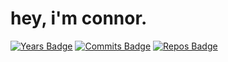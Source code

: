 # hey, i'm connor.

[![Years Badge](https://badges.pufler.dev/years/cpjmcquillan)](https://badges.pufler.dev)
[![Commits Badge](https://badges.pufler.dev/commits/all/cpjmcquillan)](https://badges.pufler.dev)
[![Repos Badge](https://badges.pufler.dev/repos/cpjmcquillan)](https://badges.pufler.dev)
